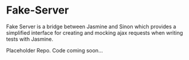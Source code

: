 Fake-Server
===========

Fake Server is a bridge between Jasmine and Sinon which provides a simplified interface for creating and mocking ajax requests when writing tests with Jasmine.


Placeholder Repo. Code coming soon...